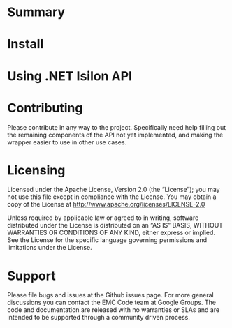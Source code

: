# Summary

# Install

# Using .NET Isilon API

# Contributing

Please contribute in any way to the project. Specifically need help filling out the remaining components of the API not yet implemented, and making the wrapper easier to use in other use cases.

# Licensing

Licensed under the Apache License, Version 2.0 (the “License”); you may not use this file except in compliance with the License. You may obtain a copy of the License at http://www.apache.org/licenses/LICENSE-2.0

Unless required by applicable law or agreed to in writing, software distributed under the License is distributed on an “AS IS” BASIS, WITHOUT WARRANTIES OR CONDITIONS OF ANY KIND, either express or implied. See the License for the specific language governing permissions and limitations under the License.

# Support

Please file bugs and issues at the Github issues page. For more general discussions you can contact the EMC Code team at Google Groups. The code and documentation are released with no warranties or SLAs and are intended to be supported through a community driven process.
